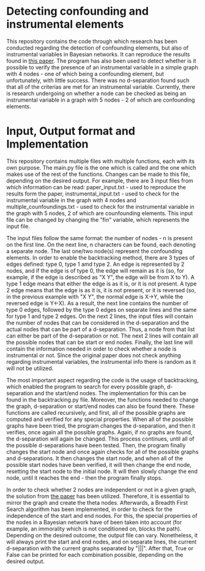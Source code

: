 # Detecting confounding and instrumental elements
This repository contains the code through which research has been conducted regarding the detection of confounding elements, but also of instrumental variables in Bayesian networks. It can reproduce the results found in [this paper](https://arxiv.org/pdf/2205.13935.pdf). The program has also been used to detect whether is it possible to verify the presence of an instrumental variable in a simple graph with 4 nodes - one of which being a confounding element, but unfortunately, with little success. There was no d-separation found such that all of the criterias are met for an instrumental variable. Currently, there is research undergoing on whether a node can be checked as being an instrumental variable in a graph with 5 nodes - 2 of which are confounding elements.

# Input, Output format and Implementation
This repository contains multiple files with multiple functions, each with its own purpose. The main.py file is the one which is called and the one which makes use of the rest of the functions. Changes can be made to this file, depending on the desired output. For example, there are 3 input files from which information can be read: paper_input.txt - used to reproduce the results form the paper, instrumental_input.txt - used to check for the instrumental variable in the graph with 4 nodes and multiple_counfoundings.txt - used to check for the instrumental variable in the graph with 5 nodes, 2 of which are counfounding elements. This input file can be changed by changing the "fin" variable, which represents the input file.

The input files follow the same format: the number of nodes - n is present on the first line. On the next line, n characters can be found, each denoting a separate node. The last one/two node(s) represent the confounding elements. In order to enable the backtracking method, there are 3 types of edges defined: type 0, type 1 amd type 2. An edge is represented by 2 nodes, and if the edge is of type 0, the edge will remain as it is (so, for example, if the edge is described as "X Y", the edge will be from X to Y). A type 1 edge means that either the edge is as it is, or it is not present. A type 2 edge means that the edge is as it is, it is not present, or it is reversed (so, in the previous example with "X Y", the normal edge is X->Y, while the reversed edge is Y<-X). As a result, the next line contains the number of type 0 edges, followed by the type 0 edges on separate lines and the same for type 1 and type 2 edges. On the next 2 lines, the input files will contain the number of nodes that can be considered in the d-separation and the actual nodes that can be part of a d-separation. Thus, a node from that list can either be part of the d-separation or not. The next 2 lines will contain all the possible nodes that can be start or end nodes. Finally, the last line will contain the information needed in order to check whether a node is instrumental or not. Since the original paper does not check anything regarding instrumental variables, the instrumental info there is random as it will not be utilized.

The most important aspect regarding the code is the usage of backtracking, which enabled the program to search for every possible graph, d-separation and the start/end nodes. The implementation for this can be found in the backtracking.py file. Moreover, the functions needed to change the graph, d-separation or start/end nodes can also be found there. These functions are called recursively, and first, all of the possible graphs are computed and verified for any special properties. When all of the possible graphs have been tried, the program changes the d-separation, and then it verifies, once again all the possible graphs. Again, if no graphs are found, the d-separation will again be changed. This process continues, until all of the possible d-separations have been tested. Then, the program finally changes the start node and once again checks for all of the possible graphs and d-separations. It then changes the start node, and when all of the possible start nodes have been verified, it will then change the end node, resetting the start node to the initial node. It will then slowly change the end node, until it reaches the end - then the program finally stops.

In order to check whether 2 nodes are independent or not in a given graph, the solution from [the paper](https://arxiv.org/pdf/2205.13935.pdf) has been utilized. Therefore, it is essential to mirror the graph and create the theta nodes. Afterwards, a Breadth First Search algorithm has been implemented, in order to check for the independence of the start and end nodes. For this, the special properties of the nodes in a Bayesian network have of been taken into account (for example, an immorality which is not conditioned on, blocks the path). Depending on the desired outcome, the output file can vary. Nonetheless, it will always print the start and end nodes, and on separate lines, the current d-separation with the current graphs separated by "|||". After that, True or False can be printed for each combination possible, depending on the desired output. 
